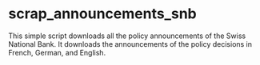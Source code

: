 # scrap_announcements_snb
This simple script downloads all the policy announcements of the Swiss National Bank. It downloads the announcements of the policy decisions in French, German, and English. 
